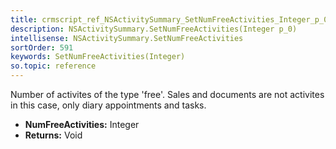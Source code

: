 ```yaml
---
title: crmscript_ref_NSActivitySummary_SetNumFreeActivities_Integer_p_0
description: NSActivitySummary.SetNumFreeActivities(Integer p_0)
intellisense: NSActivitySummary.SetNumFreeActivities
sortOrder: 591
keywords: SetNumFreeActivities(Integer)
so.topic: reference
---
```



Number of activites of the type 'free'. Sales and documents are not activites in this case, only diary appointments and tasks.



* **NumFreeActivities:** Integer
* **Returns:** Void


